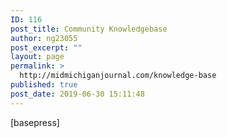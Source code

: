 ```yaml
---
ID: 116
post_title: Community Knowledgebase
author: ng23055
post_excerpt: ""
layout: page
permalink: >
  http://midmichiganjournal.com/knowledge-base
published: true
post_date: 2019-06-30 15:11:48
---
```

[basepress]
